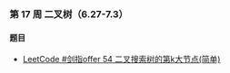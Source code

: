 ### 第 17 周 二叉树（6.27-7.3）

#### 题目

- [LeetCode #剑指offer 54 二叉搜索树的第k大节点(简单)](https://leetcode.cn/problems/er-cha-sou-suo-shu-de-di-kda-jie-dian-lcof/)



